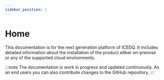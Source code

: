 ```yaml
---
sidebar_position: 1
---
```


# Home

This documentation is for the next generation platform of ICEDQ. It includes detailed information about the installation of the product either on-premise or any of the supported cloud environments. 

:::note
The documentation is work in progress and updated continuously. As an end users you can also contribute changes to the GitHub repository.
:::